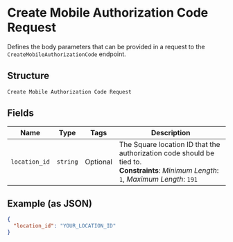 
# Create Mobile Authorization Code Request

Defines the body parameters that can be provided in a request to the
`CreateMobileAuthorizationCode` endpoint.

## Structure

`Create Mobile Authorization Code Request`

## Fields

| Name | Type | Tags | Description |
|  --- | --- | --- | --- |
| `location_id` | `string` | Optional | The Square location ID that the authorization code should be tied to.<br>**Constraints**: *Minimum Length*: `1`, *Maximum Length*: `191` |

## Example (as JSON)

```json
{
  "location_id": "YOUR_LOCATION_ID"
}
```

